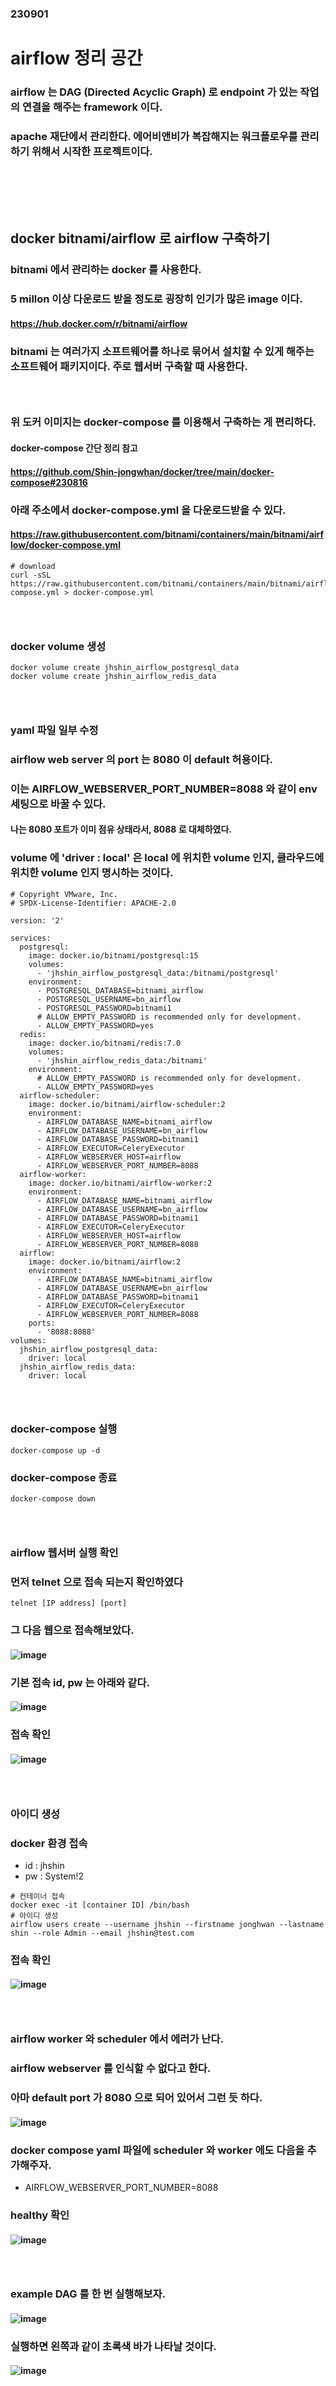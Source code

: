 ### 230901
# airflow 정리 공간
### airflow 는 DAG (Directed Acyclic Graph) 로 endpoint 가 있는 작업의 연결을 해주는 framework 이다.
### apache 재단에서 관리한다. 에어비앤비가 복잡해지는 워크플로우를 관리하기 위해서 시작한 프로젝트이다.
### <br/><br/><br/>

## docker bitnami/airflow 로 airflow 구축하기
### bitnami 에서 관리하는 docker 를 사용한다.
### 5 millon 이상 다운로드 받을 정도로 굉장히 인기가 많은 image 이다.
#### https://hub.docker.com/r/bitnami/airflow
### bitnami 는 여러가지 소프트웨어를 하나로 묶어서 설치할 수 있게 해주는 소프트웨어 패키지이다. 주로 웹서버 구축할 때 사용한다. 
### <br/>

### 위 도커 이미지는 docker-compose 를 이용해서 구축하는 게 편리하다.
#### docker-compose 간단 정리 참고
#### https://github.com/Shin-jongwhan/docker/tree/main/docker-compose#230816
### 아래 주소에서 docker-compose.yml 을 다운로드받을 수 있다.
#### https://raw.githubusercontent.com/bitnami/containers/main/bitnami/airflow/docker-compose.yml
```
# download
curl -sSL https://raw.githubusercontent.com/bitnami/containers/main/bitnami/airflow/docker-compose.yml > docker-compose.yml
```
### <br/>

### docker volume 생성
```
docker volume create jhshin_airflow_postgresql_data
docker volume create jhshin_airflow_redis_data
```
#### 
### <br/>

### yaml 파일 일부 수정
### airflow web server 의 port 는 8080 이 default 허용이다.
### 이는 AIRFLOW_WEBSERVER_PORT_NUMBER=8088 와 같이 env 세팅으로 바꿀 수 있다.
#### 나는 8080 포트가 이미 점유 상태라서, 8088 로 대체하였다.
### volume 에 'driver : local' 은 local 에 위치한 volume 인지, 클라우드에 위치한 volume 인지 명시하는 것이다.
```
# Copyright VMware, Inc.
# SPDX-License-Identifier: APACHE-2.0

version: '2'

services:
  postgresql:
    image: docker.io/bitnami/postgresql:15
    volumes:
      - 'jhshin_airflow_postgresql_data:/bitnami/postgresql'
    environment:
      - POSTGRESQL_DATABASE=bitnami_airflow
      - POSTGRESQL_USERNAME=bn_airflow
      - POSTGRESQL_PASSWORD=bitnami1
      # ALLOW_EMPTY_PASSWORD is recommended only for development.
      - ALLOW_EMPTY_PASSWORD=yes
  redis:
    image: docker.io/bitnami/redis:7.0
    volumes:
      - 'jhshin_airflow_redis_data:/bitnami'
    environment:
      # ALLOW_EMPTY_PASSWORD is recommended only for development.
      - ALLOW_EMPTY_PASSWORD=yes
  airflow-scheduler:
    image: docker.io/bitnami/airflow-scheduler:2
    environment:
      - AIRFLOW_DATABASE_NAME=bitnami_airflow
      - AIRFLOW_DATABASE_USERNAME=bn_airflow
      - AIRFLOW_DATABASE_PASSWORD=bitnami1
      - AIRFLOW_EXECUTOR=CeleryExecutor
      - AIRFLOW_WEBSERVER_HOST=airflow
      - AIRFLOW_WEBSERVER_PORT_NUMBER=8088
  airflow-worker:
    image: docker.io/bitnami/airflow-worker:2
    environment:
      - AIRFLOW_DATABASE_NAME=bitnami_airflow
      - AIRFLOW_DATABASE_USERNAME=bn_airflow
      - AIRFLOW_DATABASE_PASSWORD=bitnami1
      - AIRFLOW_EXECUTOR=CeleryExecutor
      - AIRFLOW_WEBSERVER_HOST=airflow
      - AIRFLOW_WEBSERVER_PORT_NUMBER=8088
  airflow:
    image: docker.io/bitnami/airflow:2
    environment:
      - AIRFLOW_DATABASE_NAME=bitnami_airflow
      - AIRFLOW_DATABASE_USERNAME=bn_airflow
      - AIRFLOW_DATABASE_PASSWORD=bitnami1
      - AIRFLOW_EXECUTOR=CeleryExecutor
      - AIRFLOW_WEBSERVER_PORT_NUMBER=8088
    ports:
      - '8088:8088'
volumes:
  jhshin_airflow_postgresql_data:
    driver: local
  jhshin_airflow_redis_data:
    driver: local
```
### <br/>

### docker-compose 실행
```
docker-compose up -d
```
### docker-compose 종료
```
docker-compose down
```
### <br/>

### airflow 웹서버 실행 확인
### 먼저 telnet 으로 접속 되는지 확인하였다
```
telnet [IP address] [port]
```
### 그 다음 웹으로 접속해보았다.
#### ![image](https://github.com/Shin-jongwhan/airflow/assets/62974484/617a766d-8677-4be8-b90f-eb9e2e41fc76)
### 기본 접속 id, pw 는 아래와 같다.
#### ![image](https://github.com/Shin-jongwhan/airflow/assets/62974484/6c5861fc-15c5-4363-b469-e520cfd86ea4)
### 접속 확인
#### ![image](https://github.com/Shin-jongwhan/airflow/assets/62974484/78f5393d-25ed-432d-941e-c3c7fd351667)
### <br/>

### 아이디 생성
### docker 환경 접속
- id : jhshin
- pw : System!2
```
# 컨테이너 접속
docker exec -it [container ID] /bin/bash
# 아이디 생성
airflow users create --username jhshin --firstname jonghwan --lastname shin --role Admin --email jhshin@test.com
```
### 접속 확인
#### ![image](https://github.com/Shin-jongwhan/airflow/assets/62974484/8c88a843-d344-4b70-bfee-e676256306c1)
### <br/>

### airflow worker 와 scheduler 에서 에러가 난다.
### airflow webserver 를 인식할 수 없다고 한다.
### 아마 default port 가 8080 으로 되어 있어서 그런 듯 하다.
#### ![image](https://github.com/Shin-jongwhan/airflow/assets/62974484/b47b11a5-2c98-4644-aeff-a4aa1e36b205)
### docker compose yaml 파일에 scheduler 와 worker 에도 다음을 추가해주자.
- AIRFLOW_WEBSERVER_PORT_NUMBER=8088
### healthy 확인
#### ![image](https://github.com/Shin-jongwhan/airflow/assets/62974484/844747bc-2ad6-4709-ac52-820ab8f7ba3a)
### <br/>

### example DAG 를 한 번 실행해보자.
#### ![image](https://github.com/Shin-jongwhan/airflow/assets/62974484/8b8ff647-2ed6-41e9-a925-847e2c0bc358)
### 실행하면 왼쪽과 같이 초록색 바가 나타날 것이다.
#### ![image](https://github.com/Shin-jongwhan/airflow/assets/62974484/dc6b9d2d-76cc-45dc-b04b-5674784936e5)
### <br/><br/><br/>
